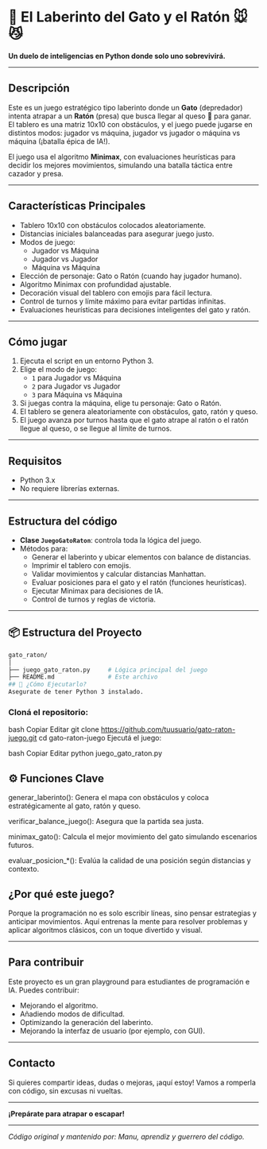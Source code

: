 # 🧠 El Laberinto del Gato y el Ratón 🐭😼

**Un duelo de inteligencias en Python donde solo uno sobrevivirá.**

---

## Descripción

Este es un juego estratégico tipo laberinto donde un **Gato** (depredador) intenta atrapar a un **Ratón** (presa) que busca llegar al queso 🧀 para ganar. El tablero es una matriz 10x10 con obstáculos, y el juego puede jugarse en distintos modos: jugador vs máquina, jugador vs jugador o máquina vs máquina (¡batalla épica de IA!).

El juego usa el algoritmo **Minimax**, con evaluaciones heurísticas para decidir los mejores movimientos, simulando una batalla táctica entre cazador y presa.

---

## Características Principales

- Tablero 10x10 con obstáculos colocados aleatoriamente.
- Distancias iniciales balanceadas para asegurar juego justo.
- Modos de juego:
  - Jugador vs Máquina
  - Jugador vs Jugador
  - Máquina vs Máquina
- Elección de personaje: Gato o Ratón (cuando hay jugador humano).
- Algoritmo Minimax con profundidad ajustable.
- Decoración visual del tablero con emojis para fácil lectura.
- Control de turnos y límite máximo para evitar partidas infinitas.
- Evaluaciones heurísticas para decisiones inteligentes del gato y ratón.

---

## Cómo jugar

1. Ejecuta el script en un entorno Python 3.
2. Elige el modo de juego:
   - `1` para Jugador vs Máquina
   - `2` para Jugador vs Jugador
   - `3` para Máquina vs Máquina
3. Si juegas contra la máquina, elige tu personaje: Gato o Ratón.
4. El tablero se genera aleatoriamente con obstáculos, gato, ratón y queso.
5. El juego avanza por turnos hasta que el gato atrape al ratón o el ratón llegue al queso, o se llegue al límite de turnos.

---

## Requisitos

- Python 3.x
- No requiere librerías externas.

---

## Estructura del código

- **Clase `JuegoGatoRaton`**: controla toda la lógica del juego.
- Métodos para:
  - Generar el laberinto y ubicar elementos con balance de distancias.
  - Imprimir el tablero con emojis.
  - Validar movimientos y calcular distancias Manhattan.
  - Evaluar posiciones para el gato y el ratón (funciones heurísticas).
  - Ejecutar Minimax para decisiones de IA.
  - Control de turnos y reglas de victoria.

---

## 📦 Estructura del Proyecto

```bash
gato_raton/
│
├── juego_gato_raton.py     # Lógica principal del juego
├── README.md               # Este archivo
## 🚀 ¿Cómo Ejecutarlo?
Asegurate de tener Python 3 instalado.
```
### Cloná el repositorio:

bash
Copiar
Editar
git clone https://github.com/tuusuario/gato-raton-juego.git
cd gato-raton-juego
Ejecutá el juego:

bash
Copiar
Editar
python juego_gato_raton.py

## ⚙️ Funciones Clave
generar_laberinto(): Genera el mapa con obstáculos y coloca estratégicamente al gato, ratón y queso.

verificar_balance_juego(): Asegura que la partida sea justa.

minimax_gato(): Calcula el mejor movimiento del gato simulando escenarios futuros.

evaluar_posicion_*(): Evalúa la calidad de una posición según distancias y contexto.

## ¿Por qué este juego?

Porque la programación no es solo escribir líneas, sino pensar estrategias y anticipar movimientos. Aquí entrenas la mente para resolver problemas y aplicar algoritmos clásicos, con un toque divertido y visual.

---

## Para contribuir

Este proyecto es un gran playground para estudiantes de programación e IA. Puedes contribuir:

- Mejorando el algoritmo.
- Añadiendo modos de dificultad.
- Optimizando la generación del laberinto.
- Mejorando la interfaz de usuario (por ejemplo, con GUI).

---

## Contacto

Si quieres compartir ideas, dudas o mejoras, ¡aquí estoy! Vamos a romperla con código, sin excusas ni vueltas.

---

**¡Prepárate para atrapar o escapar!**

---

*Código original y mantenido por: Manu, aprendiz y guerrero del código.*



